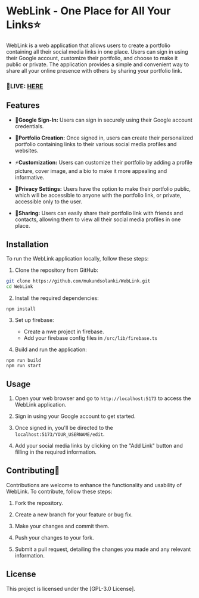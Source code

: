 # WebLink - One Place for All Your Links⭐

WebLink is a web application that allows users to create a portfolio containing all their social media links in one place. Users can sign in using their Google account, customize their portfolio, and choose to make it public or private. The application provides a simple and convenient way to share all your online presence with others by sharing your portfolio link.

### 🔴LIVE: [HERE](https://weblink-tawny.vercel.app/)

## Features

- 🔐**Google Sign-In:** Users can sign in securely using their Google account credentials.

- 🎨**Portfolio Creation:** Once signed in, users can create their personalized portfolio containing links to their various social media profiles and websites.

- ⚡**Customization:** Users can customize their portfolio by adding a profile picture, cover image, and a bio to make it more appealing and informative.

- 👤**Privacy Settings:** Users have the option to make their portfolio public, which will be accessible to anyone with the portfolio link, or private, accessible only to the user.

- 🚀**Sharing:** Users can easily share their portfolio link with friends and contacts, allowing them to view all their social media profiles in one place.

## Installation

To run the WebLink application locally, follow these steps:

1. Clone the repository from GitHub:
```bash
git clone https://github.com/mukundsolanki/WebLink.git
cd WebLink
```

2. Install the required dependencies:
```
npm install
```

3. Set up firebase:

   - Create a nwe project in firebase.
   - Add your firebase config files in `/src/lib/firebase.ts`

4. Build and run the application:
```
npm run build
npm run start
```

## Usage

1. Open your web browser and go to `http://localhost:5173` to access the WebLink application.

2. Sign in using your Google account to get started.

3. Once signed in, you'll be directed to the `localhost:5173/YOUR_USERNAME/edit`. 

4. Add your social media links by clicking on the "Add Link" button and filling in the required information.

## Contributing🙌

Contributions are welcome to enhance the functionality and usability of WebLink. To contribute, follow these steps:

1. Fork the repository.

2. Create a new branch for your feature or bug fix.

3. Make your changes and commit them.

4. Push your changes to your fork.

5. Submit a pull request, detailing the changes you made and any relevant information.

## License

This project is licensed under the [GPL-3.0 License].
